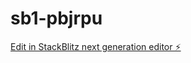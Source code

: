 # sb1-pbjrpu

[Edit in StackBlitz next generation editor ⚡️](https://stackblitz.com/~/github.com/Danzznn/sb1-pbjrpu)